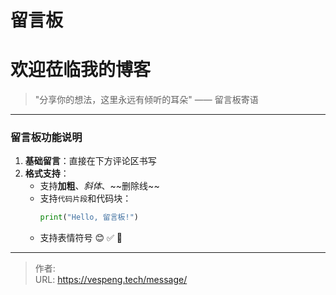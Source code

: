 # 留言板


# 欢迎莅临我的博客
> "分享你的想法，这里永远有倾听的耳朵" —— 留言板寄语

---

### 留言板功能说明
1. **基础留言**：直接在下方评论区书写
2. **格式支持**：
    - 支持**加粗**、*斜体*、\~\~删除线\~\~ 
    - 支持`代码片段`和代码块：
        ```python
        print("Hello, 留言板!")
        ```
    - 支持表情符号 😊 ✅ 🌟 


---

> 作者: <no value>  
> URL: https://vespeng.tech/message/  

